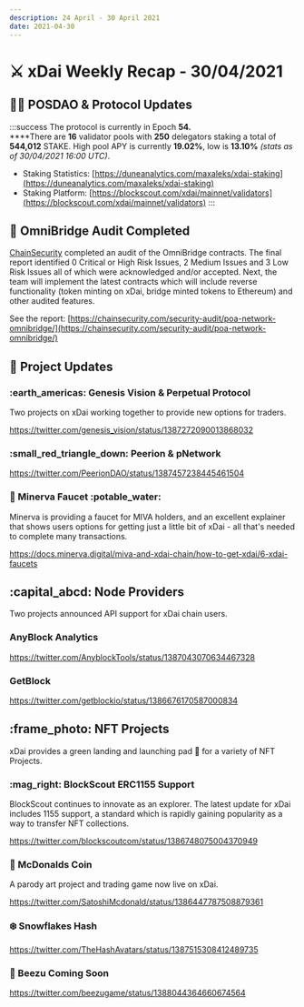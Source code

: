 ```yaml
---
description: 24 April - 30 April 2021
date: 2021-04-30
---
```


# ⚔️ xDai Weekly Recap - 30/04/2021

## 👷‍♂️ POSDAO & Protocol Updates

:::success
The protocol is currently in Epoch **54.**\
****There are **16** validator pools with **250** delegators staking a total of **544,012** STAKE. High pool APY is currently **19.02%**, low is **13.10%** _(stats as of 30/04/2021 16:00 UTC)_.

* Staking Statistics: [https://duneanalytics.com/maxaleks/xdai-staking](https://duneanalytics.com/maxaleks/xdai-staking)
* Staking Platform: [https://blockscout.com/xdai/mainnet/validators](https://blockscout.com/xdai/mainnet/validators)
:::

## 🌉 OmniBridge Audit Completed

[ChainSecurity](https://chainsecurity.com/) completed an audit of the OmniBridge contracts. The final report identified 0 Critical or High Risk Issues, 2 Medium Issues and 3 Low Risk Issues all of which were acknowledged and/or accepted. Next, the team will implement the latest contracts which will include reverse functionality (token minting on xDai, bridge minted tokens to Ethereum) and other audited features.

See the report: [https://chainsecurity.com/security-audit/poa-network-omnibridge/](https://chainsecurity.com/security-audit/poa-network-omnibridge/)

## :butterfly: Project Updates

### :earth\_americas: Genesis Vision & Perpetual Protocol

Two projects on xDai working together to provide new options for traders.

https://twitter.com/genesis_vision/status/1387272090013868032

### :small\_red\_triangle\_down: Peerion & pNetwork

https://twitter.com/PeerionDAO/status/1387457238445461504

### :owl: Minerva Faucet :potable\_water:

Minerva is providing a faucet for MIVA holders, and an excellent explainer that shows users options for getting just a little bit of xDai - all that's needed to complete many transactions.

https://docs.minerva.digital/miva-and-xdai-chain/how-to-get-xdai/6-xdai-faucets

## :capital\_abcd: Node Providers

Two projects announced API support for xDai chain users.

### AnyBlock Analytics

https://twitter.com/AnyblockTools/status/1387043070634467328

### GetBlock

https://twitter.com/getblockio/status/1386676170587000834

## :frame\_photo: NFT Projects

xDai provides a green landing and launching pad :rocket: for a variety of NFT Projects.

### :mag\_right: BlockScout ERC1155 Support

BlockScout continues to innovate as an explorer. The latest update for xDai includes 1155 support, a standard which is rapidly gaining popularity as a way to transfer NFT collections.

https://twitter.com/blockscoutcom/status/1386748075004370949

### :hamburger: McDonalds Coin

A parody art project and trading game now live on xDai.

https://twitter.com/SatoshiMcdonald/status/1386447787508879361

### :snowflake: Snowflakes Hash

https://twitter.com/TheHashAvatars/status/1387515308412489735

### :bee: Beezu Coming Soon

https://twitter.com/beezugame/status/1388044364660674564











